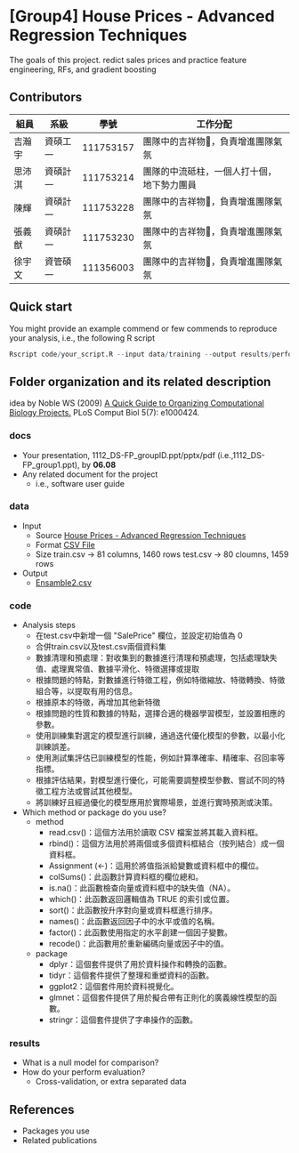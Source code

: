 # [Group4] House Prices - Advanced Regression Techniques
The goals of this project.
redict sales prices and practice feature engineering, RFs, and gradient boosting

## Contributors
|組員|系級|學號|工作分配|
|-|-|-|-|
|吉瀚宇|資碩工一|111753157|團隊中的吉祥物🦒，負責增進團隊氣氛| 
|思沛淇|資碩計一|111753214|團隊的中流砥柱，一個人打十個，地下勢力團員|
|陳輝|資碩計一|111753228|團隊中的吉祥物🦒，負責增進團隊氣氛|
|張義猷|資碩計一|111753230|團隊中的吉祥物🦒，負責增進團隊氣氛|
|徐宇文|資管碩一|111356003|團隊中的吉祥物🦒，負責增進團隊氣氛|
## Quick start
You might provide an example commend or few commends to reproduce your analysis, i.e., the following R script
```R
Rscript code/your_script.R --input data/training --output results/performance.tsv
```

## Folder organization and its related description
idea by Noble WS (2009) [A Quick Guide to Organizing Computational Biology Projects.](https://journals.plos.org/ploscompbiol/article?id=10.1371/journal.pcbi.1000424) PLoS Comput Biol 5(7): e1000424.

### docs
* Your presentation, 1112_DS-FP_groupID.ppt/pptx/pdf (i.e.,1112_DS-FP_group1.ppt), by **06.08**
* Any related document for the project
  * i.e., software user guide

### data
* Input
  * Source [House Prices - Advanced Regression Techniques](https://www.kaggle.com/competitions/house-prices-advanced-regression-techniques/overview)
  * Format [CSV File](data/sample_submission.csv)
  * Size  train.csv -> 81 columns, 1460 rows
          test.csv  -> 80 cloumns, 1459 rows
* Output 
  * [Ensamble2.csv](results/Ensamble2.csv)
### code
* Analysis steps
    * 在test.csv中新增一個 "SalePrice" 欄位，並設定初始值為 0
    * 合併train.csv以及test.csv兩個資料集
    * 數據清理和預處理：對收集到的數據進行清理和預處理，包括處理缺失值、處理異常值、數據平滑化、特徵選擇或提取
    * 根據問題的特點，對數據進行特徵工程，例如特徵縮放、特徵轉換、特徵組合等，以提取有用的信息。
    * 根據原本的特徵，再增加其他新特徵
    * 根據問題的性質和數據的特點，選擇合適的機器學習模型，並設置相應的參數。
    * 使用訓練集對選定的模型進行訓練，通過迭代優化模型的參數，以最小化訓練誤差。
    * 使用測試集評估已訓練模型的性能，例如計算準確率、精確率、召回率等指標。
    * 根據評估結果，對模型進行優化，可能需要調整模型參數、嘗試不同的特徵工程方法或嘗試其他模型。
    * 將訓練好且經過優化的模型應用於實際場景，並進行實時預測或決策。
* Which method or package do you use? 
    * method
      * read.csv()：這個方法用於讀取 CSV 檔案並將其載入資料框。
      * rbind()：這個方法用於將兩個或多個資料框結合（按列結合）成一個資料框。
      * Assignment (<-)：這用於將值指派給變數或資料框中的欄位。
      * colSums()：此函數計算資料框的欄位總和。
      * is.na()：此函數檢查向量或資料框中的缺失值（NA）。
      * which()：此函數返回邏輯值為 TRUE 的索引或位置。
      * sort()：此函數按升序對向量或資料框進行排序。
      * names()：此函數返回因子中的水平或值的名稱。
      * factor()：此函數使用指定的水平創建一個因子變數。
      * recode()：此函數用於重新編碼向量或因子中的值。
    * package
      * dplyr：這個套件提供了用於資料操作和轉換的函數。
      * tidyr：這個套件提供了整理和重塑資料的函數。
      * ggplot2：這個套件用於資料視覺化。
      * glmnet：這個套件提供了用於擬合帶有正則化的廣義線性模型的函數。
      * stringr：這個套件提供了字串操作的函數。

### results
* What is a null model for comparison?
* How do your perform evaluation?
  * Cross-validation, or extra separated data

## References
* Packages you use
* Related publications
